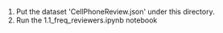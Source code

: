 1. Put the dataset 'CellPhoneReview.json' under this directory.
2. Run the 1.1_freq_reviewers.ipynb notebook

